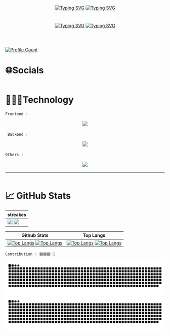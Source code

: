 <div align="center">

[![Typing SVG](https://readme-typing-svg.demolab.com?font=Fira+Sans&weight=600&size=32&pause=0&color=fff&center=true&multiline=true&repeat=false&random=false&width=750&height=150&lines=Hi++%F0%9F%91%8B%F0%9F%8F%BB+I'm+Mubbashir+M.Hussain+;A+passionate+frontend+developer+from+pakistan;I+am+Learning+MEAR+Stack+Development)](https://github.com/MubbashirHussain#gh-dark-mode-only)
[![Typing SVG](https://readme-typing-svg.demolab.com?font=Fira+Sans&weight=600&size=32&pause=0&color=000&center=true&multiline=true&repeat=false&random=false&width=750&height=150&lines=Hi++%F0%9F%91%8B%F0%9F%8F%BB+I'm+Mubbashir+M.Hussain+;A+passionate+frontend+developer+from+pakistan;I+am+Learning+MEAR+Stack+Development#gh-light-mode-only)](https://github.com/MubbashirHussain#gh-light-mode-only)

</div>

#

<!-- <h3 align="center"> 🏆 GitHub Trophies 🏆</h3> -->
<div align="center">

[![Typing SVG](https://github-trophies.vercel.app/?username=mubbashirhussain&theme=juicyfresh&no-frame=true&no-bg=false&margin-w=7&margin-h=7)](https://github.com/MubbashirHussain#gh-dark-mode-only)
[![Typing SVG](https://github-trophies.vercel.app/?username=mubbashirhussain&theme=light&no-frame=true&no-bg=false&margin-w=7&margin-h=7)](https://github.com/MubbashirHussain#gh-light-mode-only)

</div>

```js

```

`                              `

[![Profile Count](https://visitcount.itsvg.in/api?id=mubbashirhussain&icon=2&color=4)](https://github.com/MubbashirHussain)

# 🌐Socials

<div align='center'>
</div>
<p align="left">

```js

```

# 👨🏻‍💻Technology

```js
Frontend :
```

<div align="center">

[![](https://skillicons.dev/icons?i=html,css,bootstrap,js,jquery,ts,react,redux,tailwind,mui,md,git,github,&perline=)](https://github.com/MubbashirHussain/)

</div>

```js
 Backend :
```

<div align="center">

[![](https://skillicons.dev/icons?i=firebase,nodejs,express,mongodb,&perline=)](https://github.com/MubbashirHussain/)

</div>

```js
Others :
```

<div align="center">

[![](https://skillicons.dev/icons?i=vscode,postman,ai,ps,figma,blender&perline=)](https://github.com/MubbashirHussain/)

</div>

---

```js

```

# 📈 GitHub Stats

<div align="center">

| streakes                                                                                                                                                                                                                                                                                                                                 |
| ---------------------------------------------------------------------------------------------------------------------------------------------------------------------------------------------------------------------------------------------------------------------------------------------------------------------------------------- |
| [![](https://github-readme-streak-stats.herokuapp.com/?user=mubbashirhussain&theme=react&hide_border=true)](https://github.com/MubbashirHussain/#gh-dark-mode-only) [![](https://github-readme-streak-stats.herokuapp.com/?user=mubbashirhussain&theme=buefy&hide_border=true)](https://github.com/MubbashirHussain/#gh-light-mode-only) |

| Github Stats                                                                                                                                                                                                                                                                                                                                                                                           | Top Langs                                                                                                                                                                                                                                                                                                                                                        |
| ------------------------------------------------------------------------------------------------------------------------------------------------------------------------------------------------------------------------------------------------------------------------------------------------------------------------------------------------------------------------------------------------------ | ---------------------------------------------------------------------------------------------------------------------------------------------------------------------------------------------------------------------------------------------------------------------------------------------------------------------------------------------------------------- |
| [![Top Langs](https://github-readme-stats.vercel.app/api?username=mubbashirhussain&rank_icon=github&theme=react&hide_border=true&include_all_commits=fasle)](https://github.com/MubbashirHussain#gh-dark-mode-only) [![Top Langs](https://github-readme-stats.vercel.app/api?username=mubbashirhussain&rank_icon=github&theme=buefy&hide_border=true&include_all_commits=fasle)](https://github.com/MubbashirHussain#gh-light-mode-only) | [![Top Langs](https://github-readme-stats.vercel.app/api/top-langs/?username=mubbashirhussain&layout=donut&theme=react&hide_border=true)](https://github.com/MubbashirHussain#gh-dark-mode-only) [![Top Langs](https://github-readme-stats.vercel.app/api/top-langs/?username=mubbashirhussain&layout=donut&theme=buefy&hide_border=true)](https://github.com/MubbashirHussain#gh-light-mode-only) |

</div>

```js
Contribution : 🟩🟩🟩 🐉
```

<div align="center">

[![snak](https://github.com/MubbashirHussain/Mubbashirhussain/blob/output/github-contribution-grid-snake-dark.svg)](https://github.com/MubbashirHussain#gh-dark-mode-only)  
[![snak](https://github.com/MubbashirHussain/Mubbashirhussain/blob/output/github-contribution-grid-snake.svg)](https://github.com/MubbashirHussain#gh-light-mode-only)

</div>
